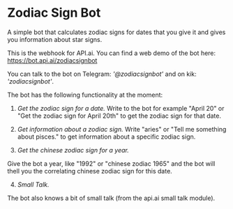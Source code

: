 # Zodiac Sign Bot #
A simple bot that calculates zodiac signs for dates that you give it and gives you information about star signs.

This is the webhook for API.ai. You can find a web demo of the bot here: https://bot.api.ai/zodiacsignbot

You can talk to the bot on Telegram: _'@zodiacsignbot'_ and on kik: _'zodiacsignbot'_.


The bot has the following functionality at the moment: 

1. _Get the zodiac sign for a date._
Write to the bot for example "April 20" or "Get the zodiac sign for April 20th" to get the zodiac sign for that date. 

2. _Get information about a zodiac sign._
Write "aries" or "Tell me something about pisces." to get information about a specific zodiac sign.

3. _Get the chinese zodiac sign for a year._

Give the bot a year, like "1992" or "chinese zodiac 1965" and the bot will thell you the correlating chinese zodiac sign for this date.

4. _Small Talk._

The bot also knows a bit of small talk (from the api.ai small talk module).